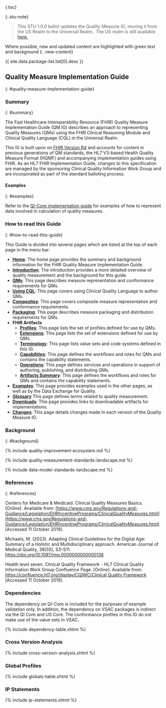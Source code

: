 

{:toc}

{:.stu-note}
>  This STU 1.0.0 ballot updates the Quality Measure IG, moving it from the US Realm to the Universal Realm.. The US realm is still available [here.](https://hl7.org/fhir/us/cqfmeasures/index.html) 

Where possible, new and updated content are highlighted with green text and background
{: .new-content}

<div markdown="1" class="bg-info">

{{ site.data.package-list.list[0].desc }}

</div>


## Quality Measure Implementation Guide
{: #quality-measure-implementation-guide}

### Summary
{: #summary}

The Fast Healthcare Interoperability Resource (FHIR) Quality Measure Implementation Guide (QM IG) describes an approach to representing Quality Measures (QMs) using the FHIR Clinical Reasoning Module and Clinical Quality Language (CQL) in the Universal Realm.

This IG is built upon on [FHIR Version R4](http://hl7.org/fhir/R4/index.html) and accounts for content in previous generations of QM standards, the HL7 V3-based Health Quality Measure Format (HQMF) and accompanying implementation guides using FHIR. As an HL7 FHIR Implementation Guide, changes to this specification are managed by the sponsoring Clinical Quality Information Work Group and are incorporated as part of the standard balloting process.

#### Examples
{: #examples}

Refer to the [QI-Core implementation guide](http://hl7.org/fhir/us/qicore) for examples of how to represent data involved in calculation of quality measures.

### How to read this Guide
{: #how-to-read-this-guide}

This Guide is divided into several pages which are listed at the top of each
page in the menu bar:

-  **[Home](index.html)**: The home page provides the summary and background information for the FHIR Quality Measure Implementation Guide.
-  **[Introduction](introduction.html)**: The introduction provides a more detailed overview of quality measurement and the background for this guide.
-  **[QMs](measure-conformance.html)**: This page describes measure representation and conformance requirements for QMs.
-  **[Using CQL](using-cql.html)**: This page covers using Clinical Quality Language to author QMs.
-  **[Composites](composite-measures.html)**: This page covers composite measure representation and conformance requirements.
-  **[Packaging](packaging.html)**: This page describes measure packaging and distribution requirements for QMs.
- **FHIR Artifacts**
  - **[Profiles](profiles.html)**: This page lists the set of profiles defined for use by QMs.
  - **[Extensions](extensions.html)**: This page lists the set of extensions defined for use by QMs.
  - **[Terminology](terminology.html)**: This page lists value sets and code systems defined in this IG.
  - **[Capabilities](capabilities.html)**: This page defines the workflows and roles for QMs and contains the capability statements.
  - **[Operations](operations.html)**: This page defines services and operations in support of authoring, publishing, and distributing QMs.
  - **[Artifacts Summary](artifacts.html)**: This page defines the workflows and roles for QMs and contains the capability statements.
-  **[Examples](examples.html)**: This page provides examples used in the other pages, as well as by the Data Exchange for Quality.
-  **[Glossary](glossary.html)** This page defines terms related to quality measurement.
-  **[Downloads](downloads.html)**: This page provides links to downloadable artifacts for implementations.
-  **[Changes](changes.html)**: This page details changes made in each version of the Quality Measure IG.

### Background
{: #background}

<!-- Quality Improvement Ecosystem -->
{% include quality-improvement-ecosystem.md %}

<!-- Quality Measurement Standards Landscape -->
{% include quality-measurement-standards-landscape.md %}

<!-- Data Model Standards Landscape -->
{% include data-model-standards-landscape.md %}

### References
{: #references}

Centers for Medicare &amp; Medicaid. Clinical Quality Measures Basics. [Online]. Available from: [https://www.cms.gov/Regulations-and-Guidance/Legislation/EHRIncentivePrograms/ClinicalQualityMeasures.html](https://www.cms.gov/Regulations-and-Guidance/Legislation/EHRIncentivePrograms/ClinicalQualityMeasures.html) [Accessed 11 October 2019].

Michaels, M. (2023). Adapting Clinical Guidelines for the Digital Age: Summary of a Holistic and Multidisciplinary approach. American Journal of Medical Quality, 38(5S), S3–S11. https://doi.org/10.1097/jmq.0000000000000138

Health level seven. Clinical Quality Framework - HL7 Clinical Quality Information Work Group Confluence Page. [Online]. Available from: [https://confluence.hl7.org/display/CQIWC/Clinical Quality Framework](https://confluence.hl7.org/display/CQIWC/Clinical%20Quality%20Framework) [Accessed 11 October 2019].

### Dependencies
The dependency on QI-Core is included for the purposes of example validation only.  In addition, the dependency on VSAC packages is indirect via the QI Core and US Core.  The conformance profiles in this IG do not make use of the value sets in VSAC.

{% include dependency-table.xhtml %}

### Cross Version Analysis

{% include cross-version-analysis.xhtml %}

### Global Profiles

{% include globals-table.xhtml %}

### IP Statements

{% include ip-statements.xhtml %}
